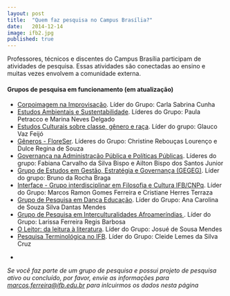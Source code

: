 ```yaml
---
layout: post
title:  "Quem faz pesquisa no Campus Brasília?"
date:   2014-12-14
image: ifb2.jpg
published: true
---
```


<p class="intro"><span class="dropcap">P</span>rofessores, técnicos e discentes do Campus Brasília participam de atividades de pesquisa. Essas atividades são conectadas ao ensino e muitas vezes envolvem a comunidade externa.</p>

#### Grupos de pesquisa em funcionamento (em atualização)

* <a href="http://dgp.cnpq.br/dgp/espelhogrupo/5147901711949006" target="_blank">Corpoimagem na Improvisação</a>. Líder do Grupo: Carla Sabrina Cunha
* <a href="http://dgp.cnpq.br/dgp/espelhogrupo/7224662198699915" target="_blank">Estudos Ambientais e Sustentabilidade</a>. Líderes do Grupo: Paula Petracco e Marina Neves Delgado
* <a href="http://dgp.cnpq.br/dgp/espelhogrupo/0371333182322086" target="_blank">Estudos Culturais sobre classe, gênero e raça</a>. Líder do grupo: Glauco Vaz Feijó
* <a href="http://dgp.cnpq.br/dgp/espelhogrupo/9452836287349530" target="_blank">Gêneros - FloreSer</a>. Líderes do Grupo: Christine Rebouças Lourenço e Dulce Regina de Souza
* <a href="http://dgp.cnpq.br/dgp/espelhogrupo/7975397807619653" target="_blank">Governança na Administração Pública e Políticas Públicas</a>. Líderes do grupo: Fabiana Carvalho da Silva Bispo e Ailton Bispo dos Santos Junior
* <a href="http://dgp.cnpq.br/dgp/espelhogrupo/6702453591099992" target="_blank">Grupo de Estudos em Gestão, Estratégia e Governança (GEGEG)</a>. Líder do grupo: Bruno da Rocha Braga
* <a href="http://dgp.cnpq.br/dgp/espelhogrupo/6419069911099653" target="_blank">Interface - Grupo interdisciplinar em Filosofia e Cultura IFB/CNPq</a>. Líder do Grupo: Marcos Ramon Gomes Ferreira e Cristiane Herres Terraza
* <a href="http://dgp.cnpq.br/dgp/espelhogrupo/0962464153639509" target="_blank">Grupo de Pesquisa em Dança Educação</a>. Líder do Grupo: Ana Carolina de Souza Silva Dantas Mendes
* <a href="http://dgp.cnpq.br/dgp/espelhogrupo/1653269547472661" target="_blank">Grupo de Pesquisa em Interculturalidades Afroameríndias
</a>. Líder do Grupo: Larissa Ferreira Regis Barbosa
* <a href="http://dgp.cnpq.br/dgp/espelhogrupo/6719702300782374" target="_blank">O Leitor: da leitura à literatura</a>. Líder do Grupo: Josué de Sousa Mendes
* <a href="http://dgp.cnpq.br/dgp/espelhogrupo/4900898887130496" target="_blank">Pesquisa Terminológica no IFB</a>. Líder do Grupo: Cleide Lemes da Silva Cruz

- 
*Se você faz parte de um grupo de pesquisa e possui projeto de pesquisa ativo ou concluído, por favor, envie as informações para <a href="mailto:marcos.ferreira@ifb.edu.br" target="_blank">marcos.ferreira@ifb.edu.br</a> para inlcuirmos os dados nesta página*
